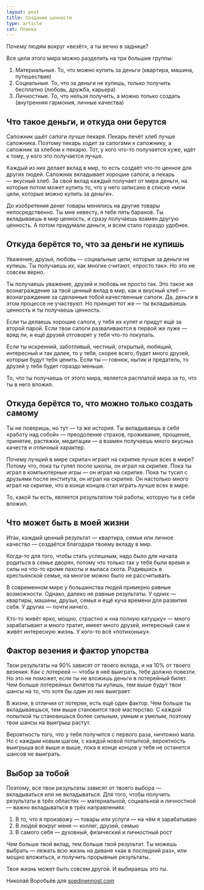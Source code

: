 ```yaml
---
layout: post
title: Создание ценности
type: article
cat: Планка
---
```


Почему людям вокруг «везёт», а ты вечно в заднице?

Все цели этого мира можно разделить на три большие группы:

1. Материальные. То, что можно купить за деньги (квартира, машина, путешествие)
2. Социальные. То, что за деньги не купишь, только получить бесплатно (любовь, дружба, карьера)
3. Личностные. То, что нельзя получить, а можно только создать (внутренняя гармония, личные качества)

## Что такое деньги, и откуда они берутся

Сапожник шьёт сапоги лучше пекаря. Пекарь печёт хлеб лучше сапожника. Поэтому пекарь ходит за сапогами к сапожнику, а сапожник за хлебом к пекарю. Тот, у кого что-то получается хуже, идёт к тому, у кого это получается лучше.

Каждый из них делает вклад в мир, то есть создаёт что-то ценное для других людей. Сапожник вкладывает хорошие сапоги, а пекарь — вкусный хлеб. За свой вклад каждый получает от мира деньги, на которые потом может купить то, что у него записано в списке «мои цели, которые можно купить за деньги».

До изобретения денег товары менялись на другие товары непосредственно. Ты мне невесту, я тебе пять баранов. Ты вкладываешь в мир ценность, и сразу получаешь взамен другую ценность. А потом придумали деньги, и всем стало гораздо удобнее.

## Откуда берётся то, что за деньги не купишь

Уважение, друзья, любовь — социальные цели, которые за деньги не купишь. Ты получаешь их, как многие считают, «просто так». Но это не совсем верно.

Ты получаешь уважение, друзей и любовь не просто так. Это такое же вознаграждение за твой ценный вклад в мир, как и вкусный хлеб — вознаграждение за сделанные тобой качественные сапоги. Да, деньги в этом процессе не участвуют. Но принцип тот же — ты вкладываешь ценность и ты получаешь ценность.

Если ты делаешь хорошие сапоги, у тебя их купят и придут ещё за второй парой. Если твои сапоги разваливаются в первой же луже — вряд ли, и ещё друзей отговорят у тебя что-то покупать.

Если ты искренний, заботливый, честный, открытый, любящий, интересный и так далее, то у тебя, скорее всего, будет много друзей, которые будут тебя ценить. Если ты — говнюк, нытик и предатель, то друзей у тебя будет гораздо меньше.

То, что ты получаешь от этого мира, является расплатой мира за то, что ты в него вложил.

## Откуда берётся то, что можно только создать самому

Ты не поверишь, но тут — та же история. Ты вкладываешь в себя «работу над собой» — преодоление страхов, проживание, прощение, принятие, растяжки, медитации — а взамен получаешь много вкусных качеств и отличный характер.

Почему лучший в мире скрипач играет на скрипке лучше всех в мире? Потому что, пока ты гулял после школы, он играл на скрипке. Пока ты играл в компьютерные игры — он играл на скрипке. Пока ты тусил с друзьями после института, он играл на скрипке. Он настолько много играл на скрипке, что в конце концов стал играть лучше всех в мире.

То, какой ты есть, является результатом той работы, которую ты в себя вложил.

## Что может быть в моей жизни

Итак, каждый ценный результат — квартира, семья или личное качество — создаётся благодаря твоему вкладу в мир.

Когда-то для того, чтобы стать успешным, надо было для начала родиться в семье дворян, потому что только так у тебя были время и силы на что-то кроме пахоты и выпаса скота. Родившись в крестьянской семье, на многое можно было не рассчитывать.

В современном мире у большинства людей примерно равные возможности. Однако, далеко не равные результаты. У одних — квартиры, машины, друзья, семья и ещё куча времени для развития себя. У других — почти ничего.

Кто-то живёт ярко, мощно, страстно и «на полную катушку» — много зарабатывает и много тратит, имеет много друзей, интересный сам и живёт интересную жизнь. У кого-то всё «потихоньку».

## Фактор везения и фактор упорства

Твои результаты на 90% зависят от твоего вклада, и на 10% от твоего везения. Как с лотереей — чтобы в неё выиграть, тебе должно повезти. Но это не поможет, если ты не вложишь деньги в лотерейный билет. Чем больше лотерейных билетов ты купишь, тем выше будут твои шансы на то, что хотя бы один из них выиграет.

В жизни, в отличии от лотереи, есть ещё один фактор. Чем больше ты вкладываешься, тем выше становится твоё мастерство. С каждой попыткой ты становишься более сильным, умным и умелым, поэтому твои шансы на выигрыш растут.

Вероятность того, что у тебя получится с первого раза, ничтожно мала. Но с каждым новым шагом, с каждой новой попыткой, вероятность выигрыша всё выше и выше, пока в конце концов у тебя не останется шансов не выиграть.

## Выбор за тобой

Поэтому, все твои результаты зависят от твоего выбора — вкладываться или не вкладываться. Для того, чтобы получить результаты в трёх областях — материальной, социальной и личностной — важно вкладываться в трёх направлениях:

1. В то, что я произвожу — товары или услуги — на чём я зарабатываю
2. В людей вокруг меня — коллег, друзей, семью
3. В самого себя — духовный, физический и личностный рост

Чем больше твой вклад, тем больше твой результат. Ты можешь выбрать — лежать всю жизнь на диване «как в последний раз», или мощно вложиться, и получить прорывные результаты.

Твоя жизнь может быть совсем другой. И выбираешь это ты.

Николай Воробьёв для [soedinennost.com](http://soedinennost.com)